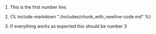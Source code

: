 1.  This is the first number line.

1.  {%
       include-markdown "./includes/chunk_with_newline-code.md"
    %}

1.  If everything works as expected this should be number 3
